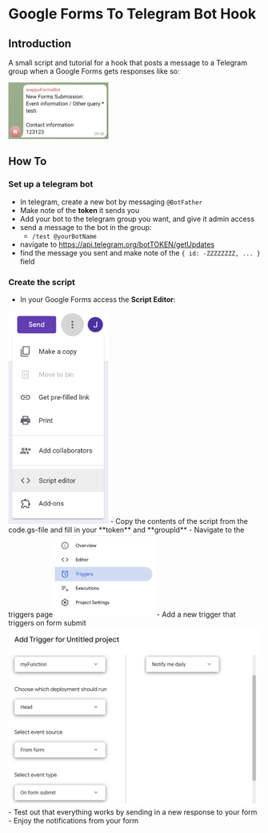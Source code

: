 # Google Forms To Telegram Bot Hook
## Introduction
A small script and tutorial for a hook that posts a message to a Telegram group when a Google Forms gets responses like so:

<img src="img/example.png"  width="200"/>

## How To
### Set up a telegram bot
- In telegram, create a new bot by messaging ```@BotFather```
- Make note of the **token** it sends you
- Add your bot to the telegram group you want, and give it admin access
- send a message to the bot in the group:
    - ```/test @yourBotName```
- navigate to https://api.telegram.org/botTOKEN/getUpdates
- find the message you sent and make note of the ```{ id: -ZZZZZZZZ, ... }``` field

### Create the script
- In your Google Forms access the **Script Editor**:
<img src="img/scriptEditor.png"  width="200"/>
- Copy the contents of the script from the code.gs-file and fill in your **token** and **groupId**
- Navigate to the triggers page
<img src="img/triggersNavigate.png"  width="200"/>
- Add a new trigger that triggers on form submit
<img src="img/triggersAdd.png"  width="500"/>
- Test out that everything works by sending in a new response to your form
- Enjoy the notifications from your form
